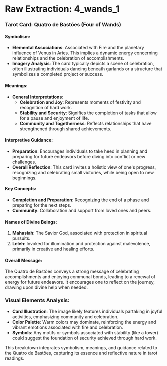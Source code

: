 # Raw Extraction: 4_wands_1

### Tarot Card: Quatro de Bastões (Four of Wands)

#### Symbolism:
- **Elemental Associations**: Associated with Fire and the planetary influence of Venus in Aries. This implies a dynamic energy concerning relationships and the celebration of accomplishments.
- **Imagery Analysis**: The card typically depicts a scene of celebration, often illustrating individuals dancing beneath garlands or a structure that symbolizes a completed project or success.

#### Meanings:
- **General Interpretations**: 
  - **Celebration and Joy**: Represents moments of festivity and recognition of hard work.
  - **Stability and Security**: Signifies the completion of tasks that allow for a pause and enjoyment of life.
  - **Community and Togetherness**: Reflects relationships that have strengthened through shared achievements.

#### Interpretive Guidance:
- **Preparation**: Encourages individuals to take heed in planning and preparing for future endeavors before diving into conflict or new challenges.
- **Overall Reflection**: This card invites a holistic view of one's progress, recognizing and celebrating small victories, while being open to new beginnings.
  
#### Key Concepts:
- **Completion and Preparation**: Recognizing the end of a phase and preparing for the next steps.
- **Community**: Collaboration and support from loved ones and peers.
  
#### Names of Divine Beings:
1. **Mahasiah**: The Savior God, associated with protection in spiritual pursuits.
2. **Leleh**: Invoked for illumination and protection against malevolence, primarily in creative and healing efforts.

#### Overall Message:
The Quatro de Bastões conveys a strong message of celebrating accomplishments and enjoying communal bonds, leading to a renewal of energy for future endeavors. It encourages one to reflect on the journey, drawing upon divine help when needed. 

### Visual Elements Analysis:
- **Card Illustration**: The image likely features individuals partaking in joyful activities, emphasizing community and celebration. 
- **Color Palette**: Warm colors may dominate, reinforcing the energy and vibrant emotions associated with fire and celebration. 
- **Symbols**: Any motifs or symbols associated with stability (like a tower) could suggest the foundation of security achieved through hard work.

This breakdown integrates symbolism, meanings, and guidance related to the Quatro de Bastões, capturing its essence and reflective nature in tarot readings.